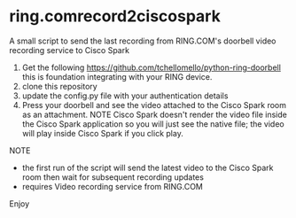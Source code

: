 # ring.comrecord2ciscospark
A small script to send the last recording from RING.COM's doorbell video recording service to Cisco Spark

1) Get the following https://github.com/tchellomello/python-ring-doorbell this is foundation integrating with your RING device.
2) clone this repository
3) update the config.py file with your authentication details
4) Press your doorbell and see the video attached to the Cisco Spark room as an attachment. NOTE Cisco Spark doesn't render the video file inside the Cisco Spark application so you will just see the native file; the video will play inside Cisco Spark if you click play.

NOTE 
- the first run of the script will send the latest video to the Cisco Spark room then wait for subsequent recording updates
- requires Video recording service from RING.COM

Enjoy
